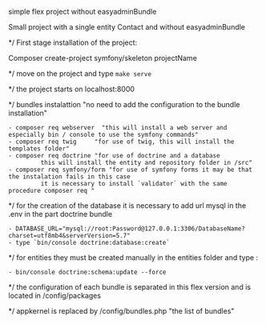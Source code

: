 simple flex project without easyadminBundle

Small project with a single entity Contact and without easyadminBundle

*/ First stage installation of the project:

Composer create-project symfony/skeleton projectName

*/ move on the project and type  `make serve`

*/ the project starts on localhost:8000

*/ bundles instalattion "no need to add the configuration to the bundle installation"

    - composer req webserver  "this will install a web server and especially bin / console to use the symfony commands"
    - composer req twig     "for use of twig, this will install the templates folder"
    - composer req doctrine "for use of doctrine and a database
             this will install the entity and repository folder in /src"
    - composer req symfony/form "for use of symfony forms it may be that the instalation fails in this case
             it is necessary to install `validator` with the same procedure composer req "

*/ for the creation of the database it is necessary to add url mysql in the .env in the part doctrine bundle

    - DATABASE_URL="mysql://root:Password@127.0.0.1:3306/DatabaseName?charset=utf8mb4&serverVersion=5.7"
    - type `bin/console doctrine:database:create`

*/ for entities they must be created manually in the entities folder and type :

    - bin/console doctrine:schema:update --force

*/ the configuration of each bundle is separated in this flex version and is located in /config/packages

*/ appkernel is replaced by /config/bundles.php "the list of bundles"









